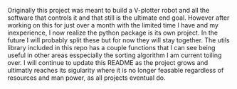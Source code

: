 Originally this project was meant to build a V-plotter robot and all the software that controls it and that still is the ultimate end goal.
However after working on this for just over a month with the limited time I have and my inexperience, I now realize the python package is its own project. 
In the future I will probably split these but for now they will stay together.
The utils library included in this repo has a couple functions that I can see being useful in other areas esspecially the sorting algorithm I am current toiling over.
I will continue to update this README as the project grows and ultimatly reaches its sigularity where it is no longer feasable regardless of resources and man power, as all projects eventual do.

